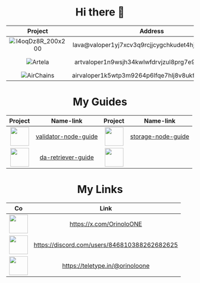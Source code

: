 <h1 align=center>Hi there 👋</h1>

|Project|Address|Project|Address|
|:-----:|:-----:|:-----:|:-----:|
|![l4oqDz8R_200x200](https://github.com/user-attachments/assets/dca8fd5f-2a37-4f76-995d-cf377e50c6f0)|lava@valoper1yj7xcv3q9rcjjcygchkudet4hjjx0cfj8q8s2r|![Sei](https://github.com/user-attachments/assets/84b187bf-0cb9-47ad-87da-d054803bf5a2)|seivaloper179y99zu5728dnrqt9lclwurvfe6ce2lg82062g|
|![Artela](https://github.com/user-attachments/assets/dce3e77a-454d-4803-a106-19fbe8625a7f)|artvaloper1n9wsjh34kwlwfdrvjzul8prg7e9url22psatxg|![warden_protocol1712592581726](https://github.com/user-attachments/assets/2b2b360d-7c6b-45be-ba94-e17efc306921)|wardenvaloper17cprsce9u4q6n47x45f7e5qm4lfa9a7dh97uwr|
|![AirChains](https://github.com/user-attachments/assets/7dfe98d5-baf8-49ca-9e81-089b5fdd2edd)|airvaloper1k5wtp3m9264p6lfqe7hlj8v8ukfgh7q6rt2yzp|![cosmos](https://github.com/user-attachments/assets/eb5980a3-00f3-4532-9b28-9cde652e3121)|cosmosvaloper1y2w0t3t7qx3u7w2qwfw8zm66tj9jdxysrv8kwj|

<h1 align=center>My Guides </h1>

|Project|Name-link|Project|Name-link|
|:-----:|:-------:|:-----:|:-------:|
|<img src="https://github.com/user-attachments/assets/4b8b1566-81c9-4dec-8f80-7fa9a4cecd95" width=50>|[validator-node-guide](https://github.com/OrinoloONE/validator-node-guide)|<img src="https://github.com/user-attachments/assets/4b8b1566-81c9-4dec-8f80-7fa9a4cecd95" width=50>|[storage-node-guide](https://github.com/OrinoloONE/storage-node-guide)|
|<img src="https://github.com/user-attachments/assets/4b8b1566-81c9-4dec-8f80-7fa9a4cecd95" width=50>|[da-retriever-guide](https://github.com/OrinoloONE/da-retriever-guide)|<img src="https://github.com/user-attachments/assets/7dfe98d5-baf8-49ca-9e81-089b5fdd2edd" width=50>||

<h1 align=center>My Links </h1>

|Co|Link|
|:-:|:--:|
|<img src="https://github.com/user-attachments/assets/fb7a16ae-9323-4fc0-ad6d-2a47e013a433" width=50>|https://x.com/OrinoloONE|
|<img src="https://github.com/user-attachments/assets/caa79e11-e125-4161-80ec-cc6f85aae6e3" width=50>|https://discord.com/users/846810388262682625|
|<img src="https://github.com/user-attachments/assets/97071389-922e-4015-848d-5fa9769f3b18" width=50>|https://teletype.in/@orinoloone|




